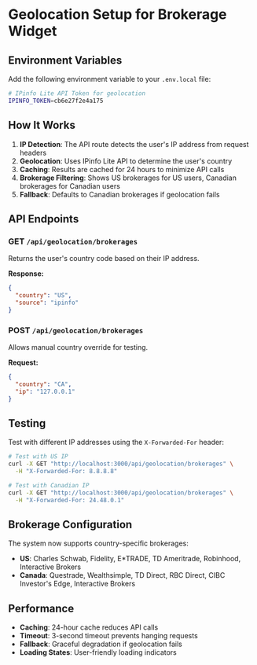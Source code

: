 # Geolocation Setup for Brokerage Widget

## Environment Variables

Add the following environment variable to your `.env.local` file:

```bash
# IPinfo Lite API Token for geolocation
IPINFO_TOKEN=cb6e27f2e4a175
```

## How It Works

1. **IP Detection**: The API route detects the user's IP address from request headers
2. **Geolocation**: Uses IPinfo Lite API to determine the user's country
3. **Caching**: Results are cached for 24 hours to minimize API calls
4. **Brokerage Filtering**: Shows US brokerages for US users, Canadian brokerages for Canadian users
5. **Fallback**: Defaults to Canadian brokerages if geolocation fails

## API Endpoints

### GET `/api/geolocation/brokerages`
Returns the user's country code based on their IP address.

**Response:**
```json
{
  "country": "US",
  "source": "ipinfo"
}
```

### POST `/api/geolocation/brokerages`
Allows manual country override for testing.

**Request:**
```json
{
  "country": "CA",
  "ip": "127.0.0.1"
}
```

## Testing

Test with different IP addresses using the `X-Forwarded-For` header:

```bash
# Test with US IP
curl -X GET "http://localhost:3000/api/geolocation/brokerages" \
  -H "X-Forwarded-For: 8.8.8.8"

# Test with Canadian IP  
curl -X GET "http://localhost:3000/api/geolocation/brokerages" \
  -H "X-Forwarded-For: 24.48.0.1"
```

## Brokerage Configuration

The system now supports country-specific brokerages:

- **US**: Charles Schwab, Fidelity, E*TRADE, TD Ameritrade, Robinhood, Interactive Brokers
- **Canada**: Questrade, Wealthsimple, TD Direct, RBC Direct, CIBC Investor's Edge, Interactive Brokers

## Performance

- **Caching**: 24-hour cache reduces API calls
- **Timeout**: 3-second timeout prevents hanging requests
- **Fallback**: Graceful degradation if geolocation fails
- **Loading States**: User-friendly loading indicators

